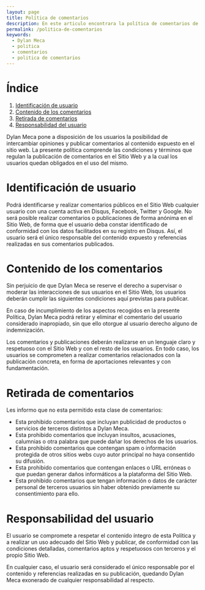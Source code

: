 ```yaml
---
layout: page
title: Política de comentarios
description: En este articulo encontrara la política de comentarios de este sitio web, dentro de este articulo encontrara las reglas de los comentarios.
permalink: /politica-de-comentarios
keywords:
  - Dylan Meca
  - politica
  - comentarios
  - politica de comentarios
---
```


# Índice

1. [Identificación de usuario](#identificación-de-usuario)
2. [Contenido de los comentarios](#contenido-de-los-comentarios)
3. [Retirada de comentarios](#retirada-de-comentarios)
4. [Responsabilidad del usuario](#responsabilidad-del-usuario)

Dylan Meca pone a disposición de los usuarios la posibilidad de intercambiar opiniones y publicar comentarios al contenido expuesto en el sitio web.
La presente política comprende las condiciones y términos que regulan la publicación de comentarios en el Sitio Web y a la cual los usuarios quedan obligados en el uso del mismo.

# Identificación de usuario

Podrá identificarse y realizar comentarios públicos en el Sitio Web cualquier usuario con una cuenta activa en Disqus, Facebook, Twitter y Google.
No será posible realizar comentarios o publicaciones de forma anónima en el Sitio Web, de forma que el usuario deba constar identificado de conformidad con los datos facilitados en su registro en Disqus.
Así, el usuario será el único responsable del contenido expuesto y referencias realizadas en sus comentarios publicados.

# Contenido de los comentarios

Sin perjuicio de que Dylan Meca se reserve el derecho a supervisar o moderar las interacciones de sus usuarios en el Sitio Web, los usuarios deberán cumplir las siguientes condiciones aquí previstas para publicar.

En caso de incumplimiento de los aspectos recogidos en la presente Política, Dylan Meca podrá retirar y eliminar el comentario del usuario considerado inapropiado, sin que ello otorgue al usuario derecho alguno de indemnización.

Los comentarios y publicaciones deberán realizarse en un lenguaje claro y respetuoso con el Sitio Web y con el resto de los usuarios. En todo caso, los usuarios se comprometen a realizar comentarios relacionados con la publicación concreta, en forma de aportaciones relevantes y con fundamentación.

# Retirada de comentarios

Les informo que no esta permitido esta clase de comentarios:

* Esta prohibido comentarios que incluyan publicidad de productos o servicios de terceros distintos a Dylan Meca.
* Esta prohibido comentarios que incluyan insultos, acusaciones, calumnias o otra palabra que puede dañar los derechos de los usuarios.
* Esta prohibido comentarios que contengan spam o información protegida de otros sitios webs cuyo autor principal no haya consentido su difusión.
* Esta prohibido comentarios que contengan enlaces o URL erróneas o que puedan generar daños informáticos a la plataforma del Sitio Web.
* Esta prohibido comentarios que tengan información o datos de carácter personal de terceros usuarios sin haber obtenido previamente su consentimiento para ello.

# Responsabilidad del usuario

El usuario se compromete a respetar el contenido íntegro de esta Política y a realizar un uso adecuado del Sitio Web y publicar, de conformidad con las condiciones detalladas, comentarios aptos y respetuosos con terceros y el propio Sitio Web.

En cualquier caso, el usuario será considerado el único responsable por el contenido y referencias realizadas en su publicación, quedando Dylan Meca exonerado de cualquier responsabilidad al respecto.
